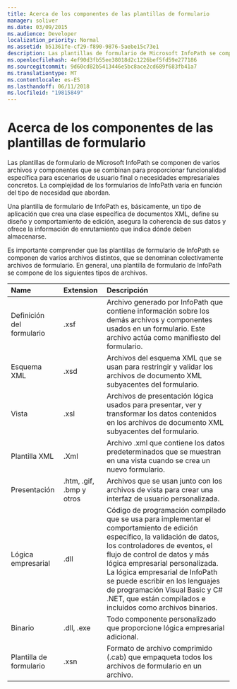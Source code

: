 ```yaml
---
title: Acerca de los componentes de las plantillas de formulario
manager: soliver
ms.date: 03/09/2015
ms.audience: Developer
localization_priority: Normal
ms.assetid: b51361fe-cf29-f890-9876-5aebe15c73e1
description: Las plantillas de formulario de Microsoft InfoPath se componen de varios archivos y componentes que se combinan para proporcionar funcionalidad específica para escenarios de usuario final o necesidades empresariales concretos. La complejidad de los formularios de InfoPath varía en función del tipo de necesidad que abordan.
ms.openlocfilehash: 4ef90d3fb55ee38018d2c1226bef5fd59e277186
ms.sourcegitcommit: 9d60cd82b5413446e5bc8ace2cd689f683fb41a7
ms.translationtype: MT
ms.contentlocale: es-ES
ms.lasthandoff: 06/11/2018
ms.locfileid: "19815849"
---
```

# <a name="about-form-template-components"></a>Acerca de los componentes de las plantillas de formulario

Las plantillas de formulario de Microsoft InfoPath se componen de varios archivos y componentes que se combinan para proporcionar funcionalidad específica para escenarios de usuario final o necesidades empresariales concretos. La complejidad de los formularios de InfoPath varía en función del tipo de necesidad que abordan.
  
Una plantilla de formulario de InfoPath es, básicamente, un tipo de aplicación que crea una clase específica de documentos XML, define su diseño y comportamiento de edición, asegura la coherencia de sus datos y ofrece la información de enrutamiento que indica dónde deben almacenarse.
  
Es importante comprender que las plantillas de formulario de InfoPath se componen de varios archivos distintos, que se denominan colectivamente archivos de formulario. En general, una plantilla de formulario de InfoPath se compone de los siguientes tipos de archivos.
  
|**Name**|**Extension**|**Descripción**|
|:-----|:-----|:-----|
|Definición del formulario  <br/> |.xsf  <br/> |Archivo generado por InfoPath que contiene información sobre los demás archivos y componentes usados en un formulario. Este archivo actúa como manifiesto del formulario.  <br/> |
|Esquema XML  <br/> |.xsd  <br/> |Archivos del esquema XML que se usan para restringir y validar los archivos de documento XML subyacentes del formulario.  <br/> |
|Vista  <br/> |.xsl  <br/> |Archivos de presentación lógica usados para presentar, ver y transformar los datos contenidos en los archivos de documento XML subyacentes del formulario.  <br/> |
|Plantilla XML  <br/> |.Xml  <br/> |Archivo .xml que contiene los datos predeterminados que se muestran en una vista cuando se crea un nuevo formulario.  <br/> |
|Presentación  <br/> |.htm, .gif, .bmp y otros  <br/> |Archivos que se usan junto con los archivos de vista para crear una interfaz de usuario personalizada.  <br/> |
|Lógica empresarial  <br/> |.dll  <br/> |Código de programación compilado que se usa para implementar el comportamiento de edición específico, la validación de datos, los controladores de eventos, el flujo de control de datos y más lógica empresarial personalizada. La lógica empresarial de InfoPath se puede escribir en los lenguajes de programación Visual Basic y C# .NET, que están compilados e incluidos como archivos binarios.  <br/> |
|Binario  <br/> |.dll, .exe  <br/> | Todo componente personalizado que proporcione lógica empresarial adicional.  <br/> |
|Plantilla de formulario  <br/> |.xsn  <br/> |Formato de archivo comprimido (.cab) que empaqueta todos los archivos de formulario en un archivo.  <br/> |
   

